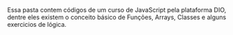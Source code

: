 Essa pasta contem códigos de um curso de JavaScript pela plataforma DIO, dentre eles existem o conceito básico de Funções, Arrays, Classes e alguns exercicios de lógica.
